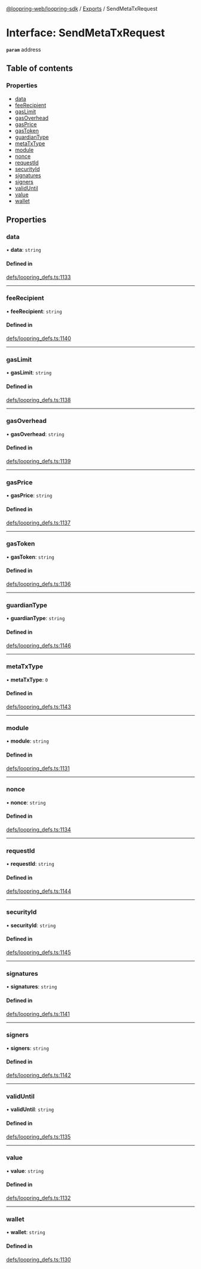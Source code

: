 [@loopring-web/loopring-sdk](../README.md) / [Exports](../modules.md) / SendMetaTxRequest

# Interface: SendMetaTxRequest

**`param`** address

## Table of contents

### Properties

- [data](SendMetaTxRequest.md#data)
- [feeRecipient](SendMetaTxRequest.md#feerecipient)
- [gasLimit](SendMetaTxRequest.md#gaslimit)
- [gasOverhead](SendMetaTxRequest.md#gasoverhead)
- [gasPrice](SendMetaTxRequest.md#gasprice)
- [gasToken](SendMetaTxRequest.md#gastoken)
- [guardianType](SendMetaTxRequest.md#guardiantype)
- [metaTxType](SendMetaTxRequest.md#metatxtype)
- [module](SendMetaTxRequest.md#module)
- [nonce](SendMetaTxRequest.md#nonce)
- [requestId](SendMetaTxRequest.md#requestid)
- [securityId](SendMetaTxRequest.md#securityid)
- [signatures](SendMetaTxRequest.md#signatures)
- [signers](SendMetaTxRequest.md#signers)
- [validUntil](SendMetaTxRequest.md#validuntil)
- [value](SendMetaTxRequest.md#value)
- [wallet](SendMetaTxRequest.md#wallet)

## Properties

### data

• **data**: `string`

#### Defined in

[defs/loopring_defs.ts:1133](https://github.com/Loopring/loopring_sdk/blob/18accaa/src/defs/loopring_defs.ts#L1133)

___

### feeRecipient

• **feeRecipient**: `string`

#### Defined in

[defs/loopring_defs.ts:1140](https://github.com/Loopring/loopring_sdk/blob/18accaa/src/defs/loopring_defs.ts#L1140)

___

### gasLimit

• **gasLimit**: `string`

#### Defined in

[defs/loopring_defs.ts:1138](https://github.com/Loopring/loopring_sdk/blob/18accaa/src/defs/loopring_defs.ts#L1138)

___

### gasOverhead

• **gasOverhead**: `string`

#### Defined in

[defs/loopring_defs.ts:1139](https://github.com/Loopring/loopring_sdk/blob/18accaa/src/defs/loopring_defs.ts#L1139)

___

### gasPrice

• **gasPrice**: `string`

#### Defined in

[defs/loopring_defs.ts:1137](https://github.com/Loopring/loopring_sdk/blob/18accaa/src/defs/loopring_defs.ts#L1137)

___

### gasToken

• **gasToken**: `string`

#### Defined in

[defs/loopring_defs.ts:1136](https://github.com/Loopring/loopring_sdk/blob/18accaa/src/defs/loopring_defs.ts#L1136)

___

### guardianType

• **guardianType**: `string`

#### Defined in

[defs/loopring_defs.ts:1146](https://github.com/Loopring/loopring_sdk/blob/18accaa/src/defs/loopring_defs.ts#L1146)

___

### metaTxType

• **metaTxType**: ``0``

#### Defined in

[defs/loopring_defs.ts:1143](https://github.com/Loopring/loopring_sdk/blob/18accaa/src/defs/loopring_defs.ts#L1143)

___

### module

• **module**: `string`

#### Defined in

[defs/loopring_defs.ts:1131](https://github.com/Loopring/loopring_sdk/blob/18accaa/src/defs/loopring_defs.ts#L1131)

___

### nonce

• **nonce**: `string`

#### Defined in

[defs/loopring_defs.ts:1134](https://github.com/Loopring/loopring_sdk/blob/18accaa/src/defs/loopring_defs.ts#L1134)

___

### requestId

• **requestId**: `string`

#### Defined in

[defs/loopring_defs.ts:1144](https://github.com/Loopring/loopring_sdk/blob/18accaa/src/defs/loopring_defs.ts#L1144)

___

### securityId

• **securityId**: `string`

#### Defined in

[defs/loopring_defs.ts:1145](https://github.com/Loopring/loopring_sdk/blob/18accaa/src/defs/loopring_defs.ts#L1145)

___

### signatures

• **signatures**: `string`

#### Defined in

[defs/loopring_defs.ts:1141](https://github.com/Loopring/loopring_sdk/blob/18accaa/src/defs/loopring_defs.ts#L1141)

___

### signers

• **signers**: `string`

#### Defined in

[defs/loopring_defs.ts:1142](https://github.com/Loopring/loopring_sdk/blob/18accaa/src/defs/loopring_defs.ts#L1142)

___

### validUntil

• **validUntil**: `string`

#### Defined in

[defs/loopring_defs.ts:1135](https://github.com/Loopring/loopring_sdk/blob/18accaa/src/defs/loopring_defs.ts#L1135)

___

### value

• **value**: `string`

#### Defined in

[defs/loopring_defs.ts:1132](https://github.com/Loopring/loopring_sdk/blob/18accaa/src/defs/loopring_defs.ts#L1132)

___

### wallet

• **wallet**: `string`

#### Defined in

[defs/loopring_defs.ts:1130](https://github.com/Loopring/loopring_sdk/blob/18accaa/src/defs/loopring_defs.ts#L1130)
